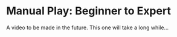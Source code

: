 # **Manual Play: Beginner to Expert**

A video to be made in the future. This one will take a long while…
